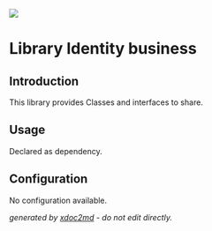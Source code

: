 ![](http://dev.lutece.paris.fr/jenkins/buildStatus/icon?job=gru-library-identitystore-deploy)
# Library Identity business

## Introduction

This library provides Classes and interfaces to share.

## Usage

Declared as dependency.


## Configuration

No configuration available.


 *generated by [xdoc2md](https://github.com/lutece-platform/tools-maven-xdoc2md-plugin) - do not edit directly.*